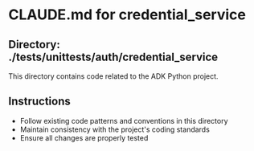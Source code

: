 # CLAUDE.md for credential_service

## Directory: ./tests/unittests/auth/credential_service

This directory contains code related to the ADK Python project.

## Instructions
- Follow existing code patterns and conventions in this directory
- Maintain consistency with the project's coding standards
- Ensure all changes are properly tested
